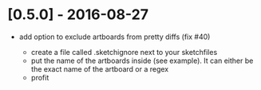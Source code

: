 # [0.5.0] - 2016-08-27
* add option to exclude artboards from pretty diffs (fix #40)

  * create a file called .sketchignore next to your sketchfiles
  * put the name of the artboards inside (see example). It can either be the exact name of the artboard or a regex
  * profit
